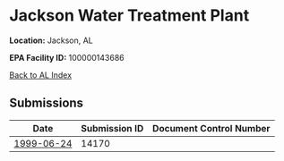 # Jackson Water Treatment Plant

**Location:** Jackson, AL

**EPA Facility ID:** 100000143686

[Back to AL Index](../../index.md)

## Submissions

| Date | Submission ID | Document Control Number |
|------|--------------|-------------------------|
| [1999-06-24](submissions/14170.md) | 14170 |  |
